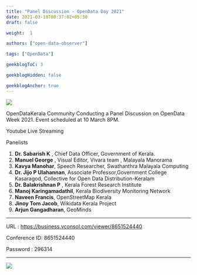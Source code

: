 ```yaml
---
title: "Panel Discussion - OpenData Day 2021"
date: 2021-03-10T00:37:02+05:30
draft: false

weight:  1

authors: ["open-data-observer"]

tags: ["OpenData"]

geekblogToC: 3

geekblogHidden: false

geekblogAnchor: true
---
```

![](https://i.imgur.com/E2G9dHR.png)

OpenDataKerala Community Conducting a Panel Discussion on OpenData Week 2021. Event scheduled at 10 March 8PM.

Youtube Live Streaming

Panelists
1. **Dr. Sabarish K** , Chief Data Officer, Government of Kerala.
2. **Manuel George** , Visual Editor, Vivara team , Malayala Manorama
3. **Kavya Manohar**, Speech Researcher, Swathanthra Malayala Computing
4. **Dr. Jijo P Ulahannan**, Associate Professor,Government College Kasaragod, Collective for Open Data Distribution-Keralam
5. **Dr. Balakrishnan P** , Kerala Forest Research Institute
6. **Manoj Karingamadathil**, Kerala Biodiversity Monitoring Network
7. **Naveen Francis**, OpenStreetMap Kerala
8. **Jinoy Tom Jacob**, Wikidata Kerala Project
9. **Arjun Gangadharan**, GeoMinds
---

URL : https://business.vconsol.com/viewer/8651524440

Conference ID: 8651524440

Password : 296314

---
![](https://i.imgur.com/TOAnlNJ.png)

